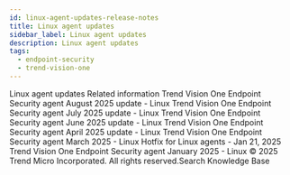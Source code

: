 ```yaml
---
id: linux-agent-updates-release-notes
title: Linux agent updates
sidebar_label: Linux agent updates
description: Linux agent updates
tags:
  - endpoint-security
  - trend-vision-one
---
```


 Linux agent updates Related information Trend Vision One Endpoint Security agent August 2025 update - Linux Trend Vision One Endpoint Security agent July 2025 update - Linux Trend Vision One Endpoint Security agent June 2025 update - Linux Trend Vision One Endpoint Security agent April 2025 update - Linux Trend Vision One Endpoint Security agent March 2025 - Linux Hotfix for Linux agents - Jan 21, 2025 Trend Vision One Endpoint Security agent January 2025 - Linux © 2025 Trend Micro Incorporated. All rights reserved.Search Knowledge Base